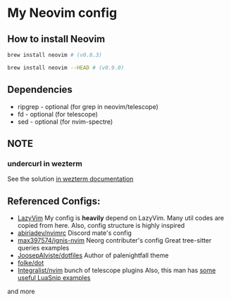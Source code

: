 # My Neovim config

## How to install Neovim

```bash
brew install neovim # (v0.8.3)

brew install neovim --HEAD # (v0.9.0)
```

## Dependencies

- ripgrep - optional (for grep in neovim/telescope)
- fd - optional (for telescope)
- sed - optional (for nvim-spectre)

## NOTE

### undercurl in wezterm

See the solution [in wezterm documentation](https://wezfurlong.org/wezterm/faq.html#how-do-i-enable-undercurl-curly-underlines)

## Referenced Configs:

- [LazyVim](https://github.com/LazyVim/LazyVim)
  My config is **heavily** depend on LazyVim. Many util codes are copied from here.
  Also, config structure is highly inspired
- [abiriadev/nvimrc](https://github.com/abiriadev/nvimrc)
  Discord mate's config
- [max397574/ignis-nvim](https://github.com/max397574/ignis-nvim)
  Neorg contributer's config
  Great tree-sitter queries examples
- [JoosepAlviste/dotfiles](https://github.com/JoosepAlviste/dotfiles/blob/master/config/nvim)
  Author of palenightfall theme
- [folke/dot](https://github.com/folke/dot/tree/master/nvim)
- [Integralist/nvim](https://github.com/Integralist/nvim)
  bunch of telescope plugins
  Also, this man has [some useful LuaSnip examples](https://github.com/Integralist/dotfiles/blob/main/.snippets/go.lua)

and more
